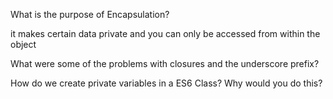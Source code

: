 What is the purpose of Encapsulation?

it makes certain data private and you can only be accessed from within the object

What were some of the problems with closures and the underscore prefix?



How do we create private variables in a ES6 Class? Why would you do this?

